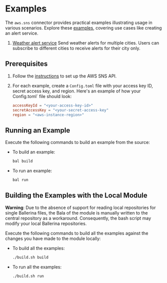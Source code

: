 # Examples

The `aws.sns` connector provides practical examples illustrating usage in various scenarios. Explore these [examples](https://github.com/ballerina-platform/module-ballerinax-aws.sns/tree/master/examples), covering use cases like creating an alert service.

1. [Weather alert service](https://github.com/ballerina-platform/module-ballerinax-aws.sns/tree/master/examples/weather-alert/main.bal)
    Send weather alerts for multiple cities. Users can subscribe to different cities to receive alerts for their city only.

## Prerequisites

1. Follow the [instructions](https://github.com/ballerina-platform/module-ballerinax-aws.sns#set-up-aws-sns-api) to set up the AWS SNS API.

2. For each example, create a `Config.toml` file with your access key ID, secret access key, and region. Here's an example of how your Config.toml` file should look:

    ```toml
    accessKeyId = "<your-access-key-id>"
    secretAccessKey = "<your-secret-access-key"
    region = "<aws-instance-region>"
    ```

## Running an Example

Execute the following commands to build an example from the source:

* To build an example:

    ```bash
    bal build
    ```

* To run an example:

    ```bash
    bal run
    ```

## Building the Examples with the Local Module

**Warning**: Due to the absence of support for reading local repositories for single Ballerina files, the Bala of the module is manually written to the central repository as a workaround. Consequently, the bash script may modify your local Ballerina repositories.

Execute the following commands to build all the examples against the changes you have made to the module locally:

* To build all the examples:

    ```bash
    ./build.sh build
    ```

* To run all the examples:

    ```bash
    ./build.sh run
    ```